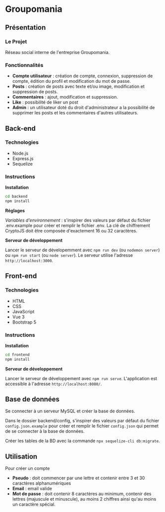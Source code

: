 # Groupomania

## Présentation

### Le Projet
Réseau social interne de l'entreprise Groupomania.

### Fonctionnalités
- **Compte utilisateur** : création de compte, connexion, suppression de compte, édition du profil et modification du mot de passe.
- **Posts** : création de posts avec texte et/ou image, modification et suppression de posts.
- **Commentaires** : ajout, modification et suppression.
- **Like** : possibilité de liker un post
- **Admin** : un utilisateur doté du droit d'administrateur a la possibilité de supprimer les posts et les commentaires d'autres utilisateurs.

## Back-end

### Technologies
- Node.js
- Express.js
- Sequelize

### Instructions
**Installation**

```sh
cd backend
npm install
```

**Réglages**

*Variables d'environnement* : s'inspirer des valeurs par défaut du fichier .env.example pour créer et remplir le fichier .env.
La clé de chiffrement CryptoJS doit être composée d'exactement 16 ou 32 caractères.

**Serveur de développement**

Lancer le serveur de dévelopemment avec `npm run dev` (ou `nodemon server`) ou `npm run start` (ou `node server`).
Le serveur utilise l'adresse `http://localhost:3000`.

## Front-end

### Technologies
- HTML
- CSS
- JavaScript
- Vue 3
- Bootstrap 5

### Instructions
**Installation**
```sh
cd frontend
npm install
```
**Serveur de développement**

Lancer le serveur de développement avec `npm run serve`.
L'application est accessible à l'adresse `http://localhost:8080/`.

## Base de données
Se connecter à un serveur MySQL et créer la base de données.

Dans le dossier backend/config, s'inspirer des valeurs par défaut du fichier `config.json.example` pour créer et remplir le fichier `config.json` qui permet de se connecter à la base de données.

Créer les tables de la BD avec la commande `npx sequelize-cli db:migrate`.

## Utilisation
Pour créer un compte
- **Pseudo** : doit commencer par une lettre et contenir entre 3 et 30 caractères alphanumériques
- **Email** : email valide
- **Mot de passe** : doit contenir 8 caractères au minimum, contenir des lettres (majuscule et minuscule), au moins 2 chiffres ainsi qu'au moins un caractère spécial.